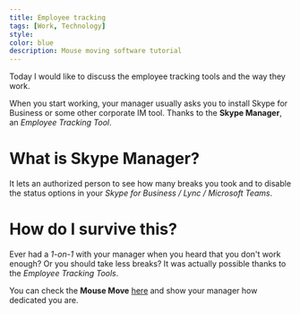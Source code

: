 ```yaml
---
title: Employee tracking
tags: [Work, Technology]
style: 
color: blue
description: Mouse moving software tutorial
---
```


Today I would like to discuss the employee tracking tools and the way they work.

When you start working, your manager usually asks you to install Skype for Business or some other corporate IM tool. Thanks to the **Skype Manager**, an *Employee Tracking Tool*.

# What is Skype Manager?

It lets an authorized person to see how many breaks you took and to disable the status options in your *Skype for Business / Lync / Microsoft Teams*.

# How do I survive this?

Ever had a *1-on-1* with your manager when you heard that you don't work enough? Or you should take less breaks? It was actually possible thanks to the *Employee Tracking Tools*.

You can check the **Mouse Move** [here](https://www.microsoft.com/en-us/p/move-mouse/9nq4ql59xlbf?) and show your manager how dedicated you are.